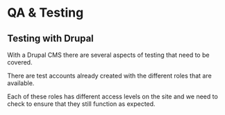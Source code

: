 # QA & Testing

## Testing with Drupal
With a Drupal CMS there are several aspects of testing that need to be covered.

There are test accounts already created with the different roles that are available.

Each of these roles has different access levels on the site and we need to check to ensure that they still function as expected.
